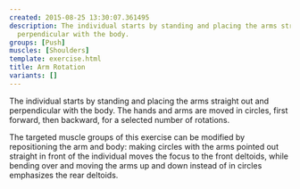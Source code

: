 ```yaml
---
created: 2015-08-25 13:30:07.361495
description: The individual starts by standing and placing the arms straight out and
  perpendicular with the body.
groups: [Push]
muscles: [Shoulders]
template: exercise.html
title: Arm Rotation
variants: []
---
```

The individual starts by standing and placing the arms straight out and perpendicular with the body. The hands and arms are moved in circles, first forward, then backward, for a selected number of rotations.

The targeted muscle groups of this exercise can be modified by repositioning the arm and body: making circles with the arms pointed out straight in front of the individual moves the focus to the front deltoids, while bending over and moving the arms up and down instead of in circles emphasizes the rear deltoids.